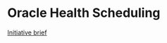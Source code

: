 # Oracle Health Scheduling

[Initiative brief](https://github.com/department-of-veterans-affairs/va.gov-team/blob/master/products/health-care/appointments/va-online-scheduling/initiatives/2025-oracle-health-scheduling/oracle-health-scheduling-initiative-brief.md)
